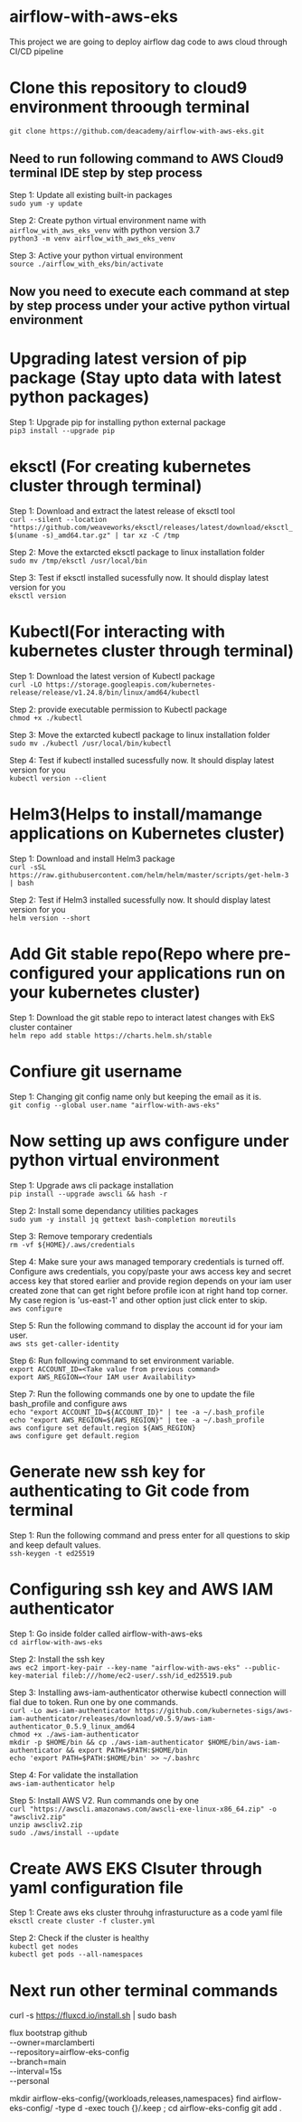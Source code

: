 # airflow-with-aws-eks
This project we are going to deploy airflow dag code to aws cloud through CI/CD pipeline

# Clone this repository to cloud9 environment throough terminal
`git clone https://github.com/deacademy/airflow-with-aws-eks.git`

## Need to run following command to AWS Cloud9 terminal IDE step by step process

Step 1: Update all existing built-in packages<br/>
`sudo yum -y update`

Step 2: Create python virtual environment name with `airflow_with_aws_eks_venv` with python version 3.7<br/>
`python3 -m venv airflow_with_aws_eks_venv`

Step 3: Active your python virtual environment<br/>
`source ./airflow_with_eks/bin/activate`

## Now you need to execute each command at step by step process under your active python virtual environment

# Upgrading latest version of pip package (Stay upto data with latest python packages)
Step 1: Upgrade pip for installing python external package<br/>
`pip3 install --upgrade pip`

# eksctl (For creating kubernetes cluster through terminal)

Step 1: Download and extract the latest release of eksctl tool<br/>
`curl --silent --location "https://github.com/weaveworks/eksctl/releases/latest/download/eksctl_$(uname -s)_amd64.tar.gz" | tar xz -C /tmp`

Step 2: Move the extarcted eksctl package to linux installation folder <br/>
`sudo mv /tmp/eksctl /usr/local/bin`

Step 3: Test if eksctl installed sucessfully now. It should display latest version for you <br/>
`eksctl version`

# Kubectl(For interacting with kubernetes cluster through terminal)
Step 1: Download the latest version of Kubectl package <br/>
`curl -LO https://storage.googleapis.com/kubernetes-release/release/v1.24.8/bin/linux/amd64/kubectl`

Step 2: provide executable permission to Kubectl package <br/>
`chmod +x ./kubectl`

Step 3: Move the extarcted kubectl package to linux installation folder <br/>
`sudo mv ./kubectl /usr/local/bin/kubectl`

Step 4: Test if kubectl installed sucessfully now. It should display latest version for you <br/>
`kubectl version --client`

# Helm3(Helps to install/mamange applications on Kubernetes cluster)
Step 1: Download and install Helm3 package <br />
`curl -sSL https://raw.githubusercontent.com/helm/helm/master/scripts/get-helm-3 | bash`

Step 2: Test if Helm3 installed sucessfully now. It should display latest version for you <br/>
`helm version --short`

# Add Git stable repo(Repo where pre-configured your applications run on your kubernetes cluster)
Step 1: Download the git stable repo to interact latest changes with EkS cluster container <br/>
`helm repo add stable https://charts.helm.sh/stable`

# Confiure git username 
Step 1: Changing git config name only but keeping the email as it is. <br/>
`git config --global user.name "airflow-with-aws-eks"`

# Now setting up aws configure under python virtual environment  
Step 1: Upgrade aws cli package installation <br/>
`pip install --upgrade awscli && hash -r`

Step 2: Install some dependancy utilities packages <br/>
`sudo yum -y install jq gettext bash-completion moreutils`

Step 3: Remove temporary credentials <br/>
`rm -vf ${HOME}/.aws/credentials`

Step 4: Make sure your aws managed temporary credentials is turned off. Configure aws credentials, you copy/paste your aws access key and secret access key that stored earlier and provide region depends on your iam user created zone that can get right before profile icon at right hand top corner. My case region is 'us-east-1' and other option just click enter to skip. <br />
`aws configure`

Step 5: Run the following command to display the account id for  your iam user. <br />
`aws sts get-caller-identity`

Step 6: Run following command to set environment variable. <br />
`export ACCOUNT_ID=<Take value from previous command>`<br/>
`export AWS_REGION=<Your IAM user Availability>`

Step 7: Run the following commands one by one to update the file bash_profile and configure aws <br />
`echo "export ACCOUNT_ID=${ACCOUNT_ID}" | tee -a ~/.bash_profile` <br/>
`echo "export AWS_REGION=${AWS_REGION}" | tee -a ~/.bash_profile` <br/>
`aws configure set default.region ${AWS_REGION}` <br/>
`aws configure get default.region`

# Generate new ssh key for authenticating to Git code from terminal
Step 1: Run the following command and press enter for all questions to skip and keep default values. <br />
`ssh-keygen -t ed25519`

# Configuring ssh key and AWS IAM authenticator
Step 1: Go inside folder called airflow-with-aws-eks <br />
`cd airflow-with-aws-eks`

Step 2: Install the ssh key <br />
`aws ec2 import-key-pair --key-name "airflow-with-aws-eks" --public-key-material fileb:///home/ec2-user/.ssh/id_ed25519.pub`

Step 3: Installing aws-iam-authenticator otherwise kubectl connection will fial due to token. Run one by one commands.<br />
`curl -Lo aws-iam-authenticator https://github.com/kubernetes-sigs/aws-iam-authenticator/releases/download/v0.5.9/aws-iam-authenticator_0.5.9_linux_amd64` <br/>
`chmod +x ./aws-iam-authenticator` <br/>
`mkdir -p $HOME/bin && cp ./aws-iam-authenticator $HOME/bin/aws-iam-authenticator && export PATH=$PATH:$HOME/bin` <br/>
`echo 'export PATH=$PATH:$HOME/bin' >> ~/.bashrc` <br/>

Step 4: For validate the installation <br />
`aws-iam-authenticator help`

Step 5: Install AWS V2. Run commands one by one <br />
`curl "https://awscli.amazonaws.com/awscli-exe-linux-x86_64.zip" -o "awscliv2.zip"`<br/>
`unzip awscliv2.zip` <br/>
`sudo ./aws/install --update`

# Create AWS EKS Clsuter through yaml configuration file
Step 1: Create aws eks cluster throuhg infrasturucture as a code yaml file <br/>
`eksctl create cluster -f cluster.yml`

Step 2: Check if the cluster is healthy <br/>
`kubectl get nodes`<br/>
`kubectl get pods --all-namespaces`


# Next run other terminal commands
curl -s https://fluxcd.io/install.sh | sudo bash

flux bootstrap github \
  --owner=marclamberti \
  --repository=airflow-eks-config \
  --branch=main \
  --interval=15s \
  --personal

mkdir airflow-eks-config/{workloads,releases,namespaces}
find airflow-eks-config/ -type d -exec touch {}/.keep \;
cd airflow-eks-config
git add .




